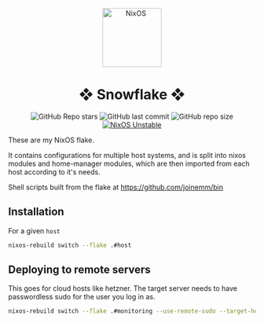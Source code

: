 <div align="center">
    <img alt="NixOS" src="https://raw.githubusercontent.com/NixOS/nixos-artwork/master/logo/nix-snowflake-white.svg" width="120px"/>
    <h1>❖ Snowflake ❖</h1>
    <img src="https://img.shields.io/github/stars/joinemm/snowflake?style=for-the-badge&labelColor=5074bf&color=ef65ea" alt="GitHub Repo stars"/>
    <img src="https://img.shields.io/github/last-commit/joinemm/snowflake?style=for-the-badge&labelColor=5074bf&color=ef65ea" alt="GitHub last commit"/>
    <img src="https://img.shields.io/github/repo-size/joinemm/snowflake?style=for-the-badge&labelColor=5074bf&color=ef65ea" alt="GitHub repo size"/>
    <a href="https://nixos.org" target="_blank">
        <img src="https://img.shields.io/badge/NixOS-unstable-blue.svg?style=for-the-badge&labelColor=5074bf&logo=NixOS&logoColor=white&color=ef65ea" alt="NixOS Unstable"/>
    </a>
</div>

These are my NixOS flake.

It contains configurations for multiple host systems, and is
split into nixos modules and home-manager modules,
which are then imported from each host according to it's needs.

Shell scripts built from the flake at <https://github.com/joinemm/bin>

## Installation

For a given `host`

```sh
nixos-rebuild switch --flake .#host
```

## Deploying to remote servers

This goes for cloud hosts like hetzner. The target server needs to have passwordless sudo for the user you log in as.

```sh
nixos-rebuild switch --flake .#monitoring --use-remote-sudo --target-host $IP
```
